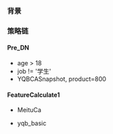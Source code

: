 ### 背景

### 策略链
#### Pre_DN
- age > 18
- job != '学生'
- YQBCASnapshot, product=800
#### FeatureCalculate1
- MeituCa

- yqb_basic
    